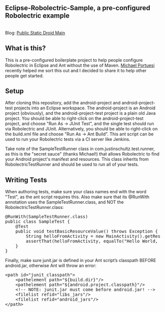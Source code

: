 ## Eclipse-Robolectric-Sample, a pre-configured Robolectric example  
&nbsp;  
Blog: [Public Static Droid Main](http://publicstaticdroidmain.com/)
## What is this?
This is a pre-configured boilerplate project to help people configure Robolectric in Eclipse and Ant without the use of Maven. [Michael Portuesi](http://digitaldumptruck.jotabout.com/) recently helped me sort this out and I decided to share it to help other people get started. 

## Setup
After cloning this repository, add the android-project and android-project-test projects into an Eclipse workspace. The android-project is an Android project (obviously), and the android-project-test project is a plain old Java project. You should be able to right-click on the android-project-test project, and choose "Run As -> JUnit Test", and the single test should run via Robolectric and JUnit. Alternatively, you should be able to right-click on the build.xml file and choose "Run As -> Ant Build". This ant script can be used to run your Robolectric tests via a CI server like Jenkins. 

Take note of the SampleTestRunner class in com.justinschultz.test.runner, as this is the "secret sauce" (thanks Michael!) that allows Robolectric to find your Android project's manifest and resources. This class inherits from RobolectricTestRunner and should be used to run all of your tests. 

## Writing Tests
When authoring tests, make sure your class names end with the word "Test", as the ant script requires this. Also make sure that its @RunWith annotation uses the SampleTestRunner.class, and NOT the RobolectricTestRunner.class:
<pre>
@RunWith(SampleTestRunner.class)
public class SampleTest {
    @Test
    public void testBasicResourceValue() throws Exception {
        String helloFromActivity = new MainActivity().getResources().getString(R.string.hello);
        assertThat(helloFromActivity, equalTo("Hello World, MainActivity!"));
    }
}
</pre>
  
Finally, make sure junit.jar is defined in your Ant script’s classpath BEFORE android.jar, otherwise Ant will throw an error:  
<pre>
&lt;path id=&quot;junit_classpath&quot;&gt;
    &lt;pathelement path=&quot;${build.dir}&quot;/&gt;
    &lt;pathelement path=&quot;${android.project.classpath}&quot;/&gt;
    &lt;!-- NOTE: junit.jar must come before android.jar! --&gt;
    &lt;filelist refid=&quot;libs_jars&quot;/&gt;
    &lt;filelist refid=&quot;android_jars&quot;/&gt;
&lt;/path&gt;
</pre>
